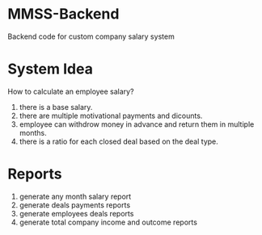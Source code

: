 # MMSS-Backend
Backend code for custom company salary system

# System Idea
How to calculate an employee salary?
1. there is a base salary.
2. there are multiple motivational payments and dicounts.
3. employee can withdrow money in advance and return them in multiple months.
4. there is a ratio for each closed deal based on the deal type.

# Reports
1. generate any month salary report
2. generate deals payments reports
3. generate employees deals reports
4. generate total company income and outcome reports
